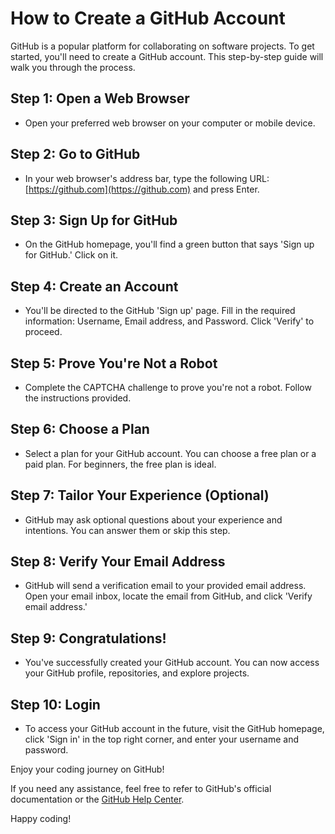 # How to Create a GitHub Account

GitHub is a popular platform for collaborating on software projects. To get started, you'll need to create a GitHub account. This step-by-step guide will walk you through the process.

## Step 1: Open a Web Browser
- Open your preferred web browser on your computer or mobile device.

## Step 2: Go to GitHub
- In your web browser's address bar, type the following URL: [https://github.com](https://github.com) and press Enter.

## Step 3: Sign Up for GitHub
- On the GitHub homepage, you'll find a green button that says 'Sign up for GitHub.' Click on it.

## Step 4: Create an Account
- You'll be directed to the GitHub 'Sign up' page. Fill in the required information: Username, Email address, and Password. Click 'Verify' to proceed.

## Step 5: Prove You're Not a Robot
- Complete the CAPTCHA challenge to prove you're not a robot. Follow the instructions provided.

## Step 6: Choose a Plan
- Select a plan for your GitHub account. You can choose a free plan or a paid plan. For beginners, the free plan is ideal.

## Step 7: Tailor Your Experience (Optional)
- GitHub may ask optional questions about your experience and intentions. You can answer them or skip this step.

## Step 8: Verify Your Email Address
- GitHub will send a verification email to your provided email address. Open your email inbox, locate the email from GitHub, and click 'Verify email address.'

## Step 9: Congratulations!
- You've successfully created your GitHub account. You can now access your GitHub profile, repositories, and explore projects.

## Step 10: Login
- To access your GitHub account in the future, visit the GitHub homepage, click 'Sign in' in the top right corner, and enter your username and password.

Enjoy your coding journey on GitHub!

If you need any assistance, feel free to refer to GitHub's official documentation or the [GitHub Help Center](https://help.github.com/en).

Happy coding!

